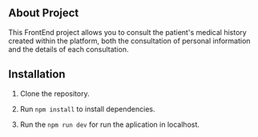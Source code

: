 ## About Project

This FrontEnd project allows you to consult the patient's medical history created within the platform, both the consultation of personal information and the details of each consultation.

## Installation

1. Clone the repository.

2. Run ```npm install``` to install dependencies.

3. Run the ```npm run dev``` for run the aplication in localhost.
